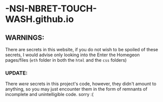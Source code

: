 # -NSI-NBRET-TOUCH-WASH.github.io

## WARNINGS:

There are secrets in this website, if you do not wish to be spoiled of these secrets, I would advise only looking into the Enter the Homegeon pages/files (`eth` folder in both the `html` and the `css` folders)

### UPDATE:

There *were* secrets in this project's code, however, they didn't amount to anything, so you may just encounter them in the form of remnants of incomplete and unintelligible code. sorry :(

